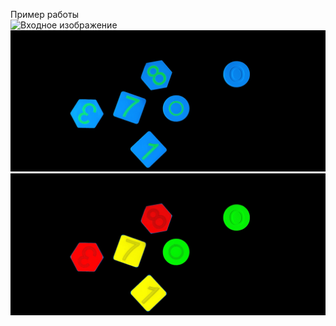 Пример работы<br>
![Входное изображение](https://raw.githubusercontent.com/lizakat/DIP/main/5_in.jpg)
![Результат первой лабораторной](https://raw.githubusercontent.com/lizakat/DIP/main/5_out_lab1.jpg)
![Результат второй лабораторной](https://raw.githubusercontent.com/lizakat/DIP/main/5_out_lab2.jpg)
